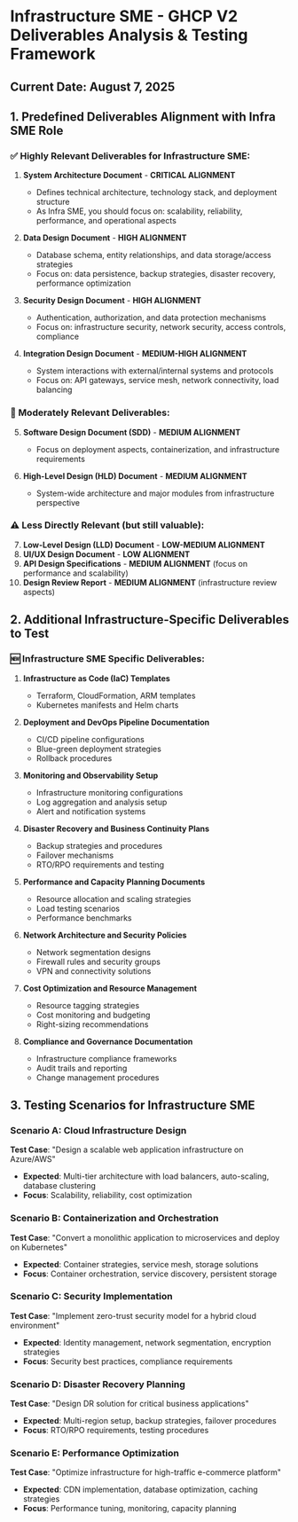 # Infrastructure SME - GHCP V2 Deliverables Analysis & Testing Framework

## Current Date: August 7, 2025

## 1. Predefined Deliverables Alignment with Infra SME Role

### ✅ Highly Relevant Deliverables for Infrastructure SME:

1. **System Architecture Document** - **CRITICAL ALIGNMENT**
   - Defines technical architecture, technology stack, and deployment structure
   - As Infra SME, you should focus on: scalability, reliability, performance, and operational aspects

2. **Data Design Document** - **HIGH ALIGNMENT**
   - Database schema, entity relationships, and data storage/access strategies
   - Focus on: data persistence, backup strategies, disaster recovery, performance optimization

3. **Security Design Document** - **HIGH ALIGNMENT**
   - Authentication, authorization, and data protection mechanisms
   - Focus on: infrastructure security, network security, access controls, compliance

4. **Integration Design Document** - **MEDIUM-HIGH ALIGNMENT**
   - System interactions with external/internal systems and protocols
   - Focus on: API gateways, service mesh, network connectivity, load balancing

### 🔄 Moderately Relevant Deliverables:

5. **Software Design Document (SDD)** - **MEDIUM ALIGNMENT**
   - Focus on deployment aspects, containerization, and infrastructure requirements

6. **High-Level Design (HLD) Document** - **MEDIUM ALIGNMENT**
   - System-wide architecture and major modules from infrastructure perspective

### ⚠️ Less Directly Relevant (but still valuable):

7. **Low-Level Design (LLD) Document** - **LOW-MEDIUM ALIGNMENT**
8. **UI/UX Design Document** - **LOW ALIGNMENT** 
9. **API Design Specifications** - **MEDIUM ALIGNMENT** (focus on performance and scalability)
10. **Design Review Report** - **MEDIUM ALIGNMENT** (infrastructure review aspects)

## 2. Additional Infrastructure-Specific Deliverables to Test

### 🆕 Infrastructure SME Specific Deliverables:

1. **Infrastructure as Code (IaC) Templates**
   - Terraform, CloudFormation, ARM templates
   - Kubernetes manifests and Helm charts

2. **Deployment and DevOps Pipeline Documentation**
   - CI/CD pipeline configurations
   - Blue-green deployment strategies
   - Rollback procedures

3. **Monitoring and Observability Setup**
   - Infrastructure monitoring configurations
   - Log aggregation and analysis setup
   - Alert and notification systems

4. **Disaster Recovery and Business Continuity Plans**
   - Backup strategies and procedures
   - Failover mechanisms
   - RTO/RPO requirements and testing

5. **Performance and Capacity Planning Documents**
   - Resource allocation and scaling strategies
   - Load testing scenarios
   - Performance benchmarks

6. **Network Architecture and Security Policies**
   - Network segmentation designs
   - Firewall rules and security groups
   - VPN and connectivity solutions

7. **Cost Optimization and Resource Management**
   - Resource tagging strategies
   - Cost monitoring and budgeting
   - Right-sizing recommendations

8. **Compliance and Governance Documentation**
   - Infrastructure compliance frameworks
   - Audit trails and reporting
   - Change management procedures

## 3. Testing Scenarios for Infrastructure SME

### Scenario A: Cloud Infrastructure Design
**Test Case**: "Design a scalable web application infrastructure on Azure/AWS"
- **Expected**: Multi-tier architecture with load balancers, auto-scaling, database clustering
- **Focus**: Scalability, reliability, cost optimization

### Scenario B: Containerization and Orchestration
**Test Case**: "Convert a monolithic application to microservices and deploy on Kubernetes"
- **Expected**: Container strategies, service mesh, storage solutions
- **Focus**: Container orchestration, service discovery, persistent storage

### Scenario C: Security Implementation
**Test Case**: "Implement zero-trust security model for a hybrid cloud environment"
- **Expected**: Identity management, network segmentation, encryption strategies
- **Focus**: Security best practices, compliance requirements

### Scenario D: Disaster Recovery Planning
**Test Case**: "Design DR solution for critical business applications"
- **Expected**: Multi-region setup, backup strategies, failover procedures
- **Focus**: RTO/RPO requirements, testing procedures

### Scenario E: Performance Optimization
**Test Case**: "Optimize infrastructure for high-traffic e-commerce platform"
- **Expected**: CDN implementation, database optimization, caching strategies
- **Focus**: Performance tuning, monitoring, capacity planning
